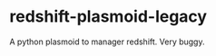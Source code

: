 redshift-plasmoid-legacy
========================

A python plasmoid to manager redshift. Very buggy.